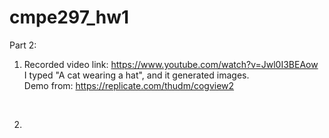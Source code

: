 # cmpe297_hw1



Part 2:
<br />
1. Recorded video link: https://www.youtube.com/watch?v=Jwl0I3BEAow <br />
I typed "A cat wearing a hat", and it generated images. <br />
Demo from: https://replicate.com/thudm/cogview2  <br />
<br />

2. 
